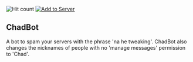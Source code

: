 ![Hit count](https://hits.vercel.app/orectique/chadbot.svg) [![Add to Server](https://img.shields.io/badge/Discord-Add%20to%20Server-blue)](https://discord.com/oauth2/authorize?client_id=880322522858545182&permissions=134219776&scope=bot)

## ChadBot

A bot to spam your servers with the phrase 'na he tweaking'. ChadBot also changes the nicknames of people with no 'manage messages' permission to 'Chad'.